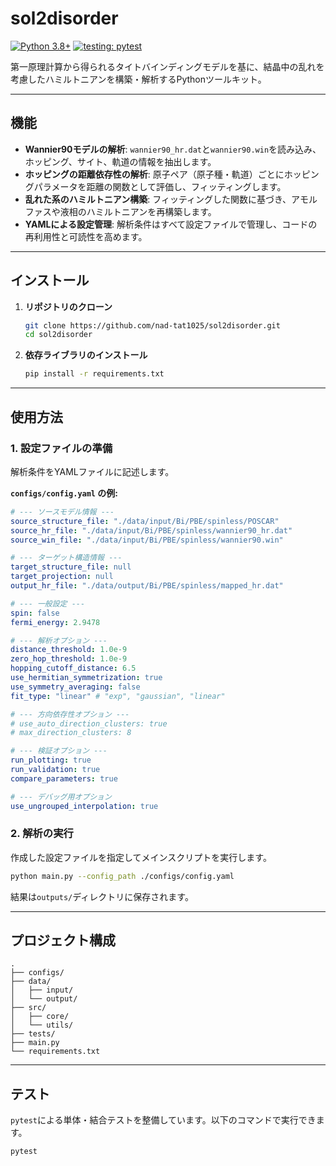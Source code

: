 # sol2disorder

[![Python 3.8+](https://img.shields.io/badge/python-3.8+-blue.svg)](https://www.python.org/downloads/)
[![testing: pytest](https://img.shields.io/badge/testing-pytest-blueviolet.svg)](https://pytest.org)

第一原理計算から得られるタイトバインディングモデルを基に、結晶中の乱れを考慮したハミルトニアンを構築・解析するPythonツールキット。

---

## 機能

* **Wannier90モデルの解析**: `wannier90_hr.dat`と`wannier90.win`を読み込み、ホッピング、サイト、軌道の情報を抽出します。
* **ホッピングの距離依存性の解析**: 原子ペア（原子種・軌道）ごとにホッピングパラメータを距離の関数として評価し、フィッティングします。
* **乱れた系のハミルトニアン構築**: フィッティングした関数に基づき、アモルファスや液相のハミルトニアンを再構築します。
* **YAMLによる設定管理**: 解析条件はすべて設定ファイルで管理し、コードの再利用性と可読性を高めます。

---

## インストール

1.  **リポジトリのクローン**
    ```bash
    git clone https://github.com/nad-tat1025/sol2disorder.git
    cd sol2disorder
    ```

2.  **依存ライブラリのインストール**
    ```bash
    pip install -r requirements.txt
    ```

---

## 使用方法

### 1. 設定ファイルの準備

解析条件をYAMLファイルに記述します。

**`configs/config.yaml` の例:**

```yaml
# --- ソースモデル情報 ---
source_structure_file: "./data/input/Bi/PBE/spinless/POSCAR"
source_hr_file: "./data/input/Bi/PBE/spinless/wannier90_hr.dat"
source_win_file: "./data/input/Bi/PBE/spinless/wannier90.win" 

# --- ターゲット構造情報 ---
target_structure_file: null
target_projection: null
output_hr_file: "./data/output/Bi/PBE/spinless/mapped_hr.dat"

# --- 一般設定 ---
spin: false
fermi_energy: 2.9478

# --- 解析オプション ---
distance_threshold: 1.0e-9
zero_hop_threshold: 1.0e-9
hopping_cutoff_distance: 6.5
use_hermitian_symmetrization: true
use_symmetry_averaging: false
fit_type: "linear" # "exp", "gaussian", "linear"

# --- 方向依存性オプション ---
# use_auto_direction_clusters: true
# max_direction_clusters: 8

# --- 検証オプション ---
run_plotting: true
run_validation: true
compare_parameters: true

# --- デバッグ用オプション
use_ungrouped_interpolation: true
```

### 2. 解析の実行

作成した設定ファイルを指定してメインスクリプトを実行します。

```bash
python main.py --config_path ./configs/config.yaml
```

結果は`outputs/`ディレクトリに保存されます。

---

## プロジェクト構成

```
.
├── configs/
├── data/
│   ├── input/
│   └── output/
├── src/              
│   ├── core/         
│   └── utils/        
├── tests/            
├── main.py           
└── requirements.txt  
```

---

## テスト

`pytest`による単体・結合テストを整備しています。以下のコマンドで実行できます。

```bash
pytest
```

